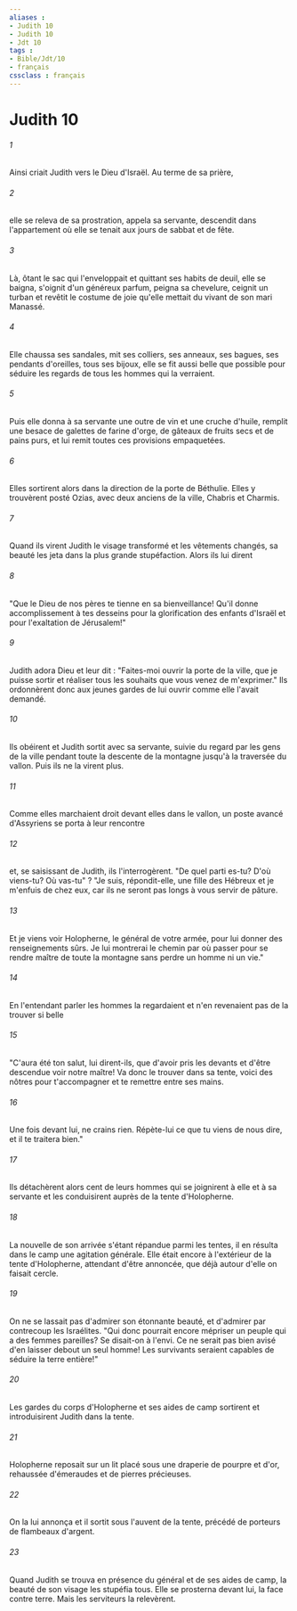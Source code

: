 ```yaml
---
aliases : 
- Judith 10
- Judith 10
- Jdt 10
tags : 
- Bible/Jdt/10
- français
cssclass : français
---
```


# Judith 10

###### 1
Ainsi criait Judith vers le Dieu d'Israël. Au terme de sa prière,
###### 2
elle se releva de sa prostration, appela sa servante, descendit dans l'appartement où elle se tenait aux jours de sabbat et de fête.
###### 3
Là, ôtant le sac qui l'enveloppait et quittant ses habits de deuil, elle se baigna, s'oignit d'un généreux parfum, peigna sa chevelure, ceignit un turban et revêtit le costume de joie qu'elle mettait du vivant de son mari Manassé.
###### 4
Elle chaussa ses sandales, mit ses colliers, ses anneaux, ses bagues, ses pendants d'oreilles, tous ses bijoux, elle se fit aussi belle que possible pour séduire les regards de tous les hommes qui la verraient.
###### 5
Puis elle donna à sa servante une outre de vin et une cruche d'huile, remplit une besace de galettes de farine d'orge, de gâteaux de fruits secs et de pains purs, et lui remit toutes ces provisions empaquetées.
###### 6
Elles sortirent alors dans la direction de la porte de Béthulie. Elles y trouvèrent posté Ozias, avec deux anciens de la ville, Chabris et Charmis.
###### 7
Quand ils virent Judith le visage transformé et les vêtements changés, sa beauté les jeta dans la plus grande stupéfaction. Alors ils lui dirent
###### 8
"Que le Dieu de nos pères te tienne en sa bienveillance! Qu'il donne accomplissement à tes desseins pour la glorification des enfants d'Israël et pour l'exaltation de Jérusalem!"
###### 9
Judith adora Dieu et leur dit : "Faites-moi ouvrir la porte de la ville, que je puisse sortir et réaliser tous les souhaits que vous venez de m'exprimer." Ils ordonnèrent donc aux jeunes gardes de lui ouvrir comme elle l'avait demandé.
###### 10
Ils obéirent et Judith sortit avec sa servante, suivie du regard par les gens de la ville pendant toute la descente de la montagne jusqu'à la traversée du vallon. Puis ils ne la virent plus.
###### 11
Comme elles marchaient droit devant elles dans le vallon, un poste avancé d'Assyriens se porta à leur rencontre
###### 12
et, se saisissant de Judith, ils l'interrogèrent. "De quel parti es-tu? D'où viens-tu? Où vas-tu" ? "Je suis, répondit-elle, une fille des Hébreux et je m'enfuis de chez eux, car ils ne seront pas longs à vous servir de pâture.
###### 13
Et je viens voir Holopherne, le général de votre armée, pour lui donner des renseignements sûrs. Je lui montrerai le chemin par où passer pour se rendre maître de toute la montagne sans perdre un homme ni un vie."
###### 14
En l'entendant parler les hommes la regardaient et n'en revenaient pas de la trouver si belle
###### 15
"C'aura été ton salut, lui dirent-ils, que d'avoir pris les devants et d'être descendue voir notre maître! Va donc le trouver dans sa tente, voici des nôtres pour t'accompagner et te remettre entre ses mains.
###### 16
Une fois devant lui, ne crains rien. Répète-lui ce que tu viens de nous dire, et il te traitera bien."
###### 17
Ils détachèrent alors cent de leurs hommes qui se joignirent à elle et à sa servante et les conduisirent auprès de la tente d'Holopherne.
###### 18
La nouvelle de son arrivée s'étant répandue parmi les tentes, il en résulta dans le camp une agitation générale. Elle était encore à l'extérieur de la tente d'Holopherne, attendant d'être annoncée, que déjà autour d'elle on faisait cercle.
###### 19
On ne se lassait pas d'admirer son étonnante beauté, et d'admirer par contrecoup les Israélites. "Qui donc pourrait encore mépriser un peuple qui a des femmes pareilles? Se disait-on à l'envi. Ce ne serait pas bien avisé d'en laisser debout un seul homme! Les survivants seraient capables de séduire la terre entière!"
###### 20
Les gardes du corps d'Holopherne et ses aides de camp sortirent et introduisirent Judith dans la tente.
###### 21
Holopherne reposait sur un lit placé sous une draperie de pourpre et d'or, rehaussée d'émeraudes et de pierres précieuses.
###### 22
On la lui annonça et il sortit sous l'auvent de la tente, précédé de porteurs de flambeaux d'argent.
###### 23
Quand Judith se trouva en présence du général et de ses aides de camp, la beauté de son visage les stupéfia tous. Elle se prosterna devant lui, la face contre terre. Mais les serviteurs la relevèrent.
